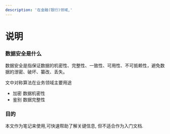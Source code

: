 ```yaml
---
description: '在金融(银行)领域,'
---
```


# 说明

### 数据安全是什么

数据安全是指保证数据的机密性、完整性、一致性、可用性、不可抵赖性，避免数据的泄密、破坏、纂改、丢失。

文中对称算法在业务领域主要用途

* 加密        数据机密性
* 鉴别        数据完整性

### 目的

本文作为笔记来使用,可快速帮助了解关键信息, 但不适合作为入门文档.






